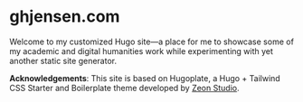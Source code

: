# ghjensen.com

Welcome to my customized Hugo site—a place for me to showcase some of my academic and digital humanities work while experimenting with yet another static site generator. 

**Acknowledgements**: This site is based on Hugoplate, a Hugo + Tailwind CSS Starter and Boilerplate theme developed by [Zeon Studio](https://zeon.studio/).